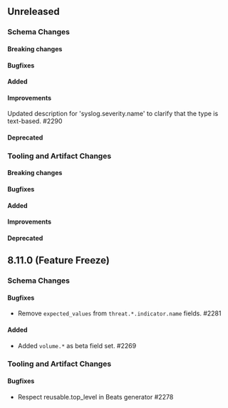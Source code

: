 <!-- When adding an entry to the Changelog:

- Please follow the Keep a Changelog: http://keepachangelog.com/ guidelines.
- Please insert your changelog line ordered by PR ID.
- Make sure you add your entry to the correct section (schema or tooling).

Thanks, you're awesome :-) -->

## Unreleased

### Schema Changes

#### Breaking changes

#### Bugfixes

#### Added

#### Improvements

Updated description for 'syslog.severity.name' to clarify that the type is text-based. #2290

#### Deprecated

### Tooling and Artifact Changes

#### Breaking changes

#### Bugfixes

#### Added

#### Improvements



#### Deprecated


## 8.11.0 (Feature Freeze)

### Schema Changes

#### Bugfixes

* Remove `expected_values` from `threat.*.indicator.name` fields. #2281

#### Added

* Added `volume.*` as beta field set. #2269

### Tooling and Artifact Changes

#### Bugfixes

* Respect reusable.top_level in Beats generator #2278

<!-- All empty sections:

## Unreleased

### Schema Changes

#### Breaking changes

#### Bugfixes

#### Added

#### Improvements

#### Deprecated

### Tooling and Artifact Changes

#### Breaking changes

#### Bugfixes

#### Added

#### Improvements

#### Deprecated

-->
